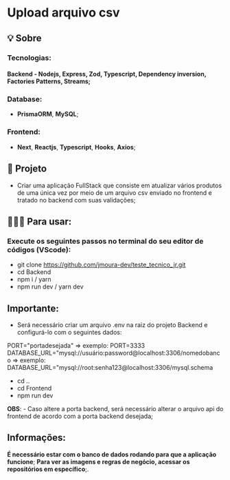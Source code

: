 # Upload arquivo csv

## 💡 Sobre

### Tecnologias:
#### Backend - **Nodejs**, **Express**, **Zod**, **Typescript**, **Dependency inversion**, **Factories Patterns**, **Streams**;

### Database:
- **PrismaORM**, **MySQL**;

### Frontend:
- **Next**, **Reactjs**, **Typescript**, **Hooks**, **Axios**;

## 📁 Projeto

- Criar uma aplicação FullStack que consiste em atualizar vários produtos de uma única vez por meio de um arquivo csv enviado no frontend e tratado no backend com suas validações;

## 👨🏽‍💻 Para usar:

### Execute os seguintes passos no terminal do seu editor de códigos (VScode):
- git clone https://github.com/jmoura-dev/teste_tecnico_jr.git
- cd Backend
- npm i / yarn
- npm run dev / yarn dev

## Importante:
- Será necessário criar um arquivo .env na raiz do projeto Backend e configurá-lo com o seguintes dados:

PORT="portadesejada" => exemplo: PORT=3333
DATABASE_URL="mysql://usuário:password@localhost:3306/nomedobanco => exemplo: DATABASE_URL="mysql://root:senha123@localhost:3306/mysql.schema

- cd ..
- cd Frontend
- npm run dev

**OBS**: - Caso altere a porta backend, será necessário alterar o arquivo api do frontend de acordo com a porta backend desejada;

## Informações:
**É necessário estar com o banco de dados rodando para que a aplicação funcione**;
**Para ver as imagens e regras de negócio, acessar os repositórios em específico**;.

